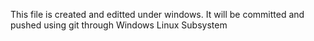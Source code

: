 This file is created and editted under windows.
It will be committed and pushed using git through Windows Linux Subsystem